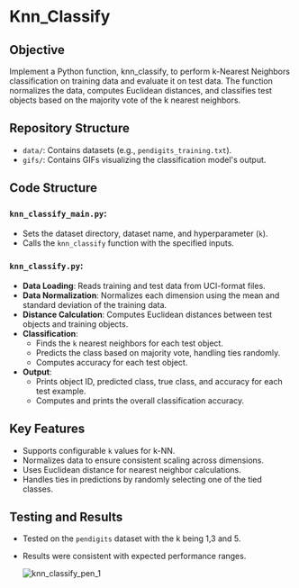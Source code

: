 # Knn_Classify

## Objective
Implement a Python function, knn_classify, to perform k-Nearest Neighbors classification on training data and evaluate it on test data. The function normalizes the data, computes Euclidean distances, and classifies test objects based on the majority vote of the k nearest neighbors.

## Repository Structure
- `data/`: Contains datasets (e.g., `pendigits_training.txt`).
- `gifs/`: Contains GIFs visualizing the classification model's output.

## Code Structure

### `knn_classify_main.py`:
- Sets the dataset directory, dataset name, and hyperparameter (`k`).
- Calls the `knn_classify` function with the specified inputs.

### `knn_classify.py`:
- **Data Loading**: Reads training and test data from UCI-format files.
- **Data Normalization**: Normalizes each dimension using the mean and standard deviation of the training data.
- **Distance Calculation**: Computes Euclidean distances between test objects and training objects.
- **Classification**:
  - Finds the `k` nearest neighbors for each test object.
  - Predicts the class based on majority vote, handling ties randomly.
  - Computes accuracy for each test object.
- **Output**:
  - Prints object ID, predicted class, true class, and accuracy for each test example.
  - Computes and prints the overall classification accuracy.

## Key Features
- Supports configurable `k` values for k-NN.
- Normalizes data to ensure consistent scaling across dimensions.
- Uses Euclidean distance for nearest neighbor calculations.
- Handles ties in predictions by randomly selecting one of the tied classes.

## Testing and Results
- Tested on the `pendigits` dataset with the k being 1,3 and 5.
- Results were consistent with expected performance ranges.

  ![knn_classify_pen_1](https://github.com/user-attachments/assets/1810c6af-83f3-4864-8803-1958d7a8238b)

